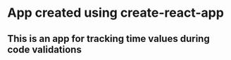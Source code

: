 # App created using create-react-app

## This is an app for tracking time values during code validations
